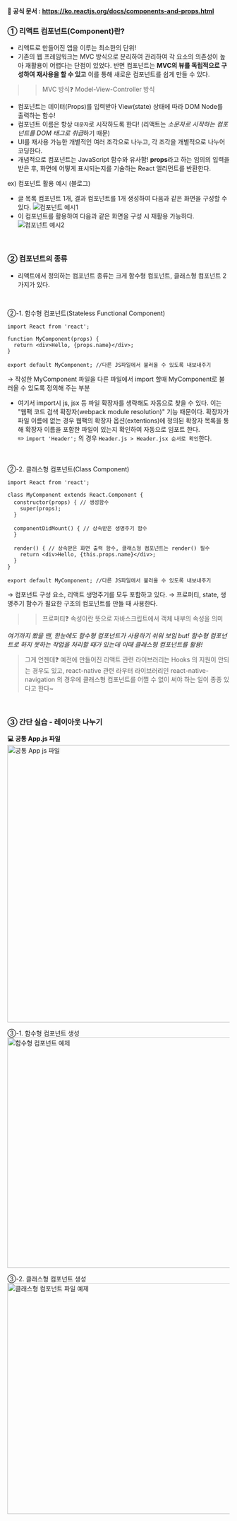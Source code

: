 **🌟 공식 문서 : https://ko.reactjs.org/docs/components-and-props.html**

### ① 리액트 컴포넌트(Component)란?
- 리액트로 만들어진 앱을 이루는 최소한의 단위!
- 기존의 웹 프레임워크는 MVC 방식으로 분리하여 관리하여 각 요소의 의존성이 높아 재활용이 어렵다는 단점이 있었다. 반면 컴포넌트는 **MVC의 뷰를 독립적으로 구성하여 재사용을 할 수 있고** 이를 통해 새로운 컴포넌트를 쉽게 만들 수 있다.
>> MVC 방식❓ Model-View-Controller 방식
- 컴포넌트는 데이터(Props)를 입력받아 View(state) 상태에 따라 DOM Node를 출력하는 함수!
- 컴포넌트 이름은 항상 `대문자`로 시작하도록 한다! (리액트는 *소문자로 시작하는 컴포넌트를 DOM 태그로 취급*하기 때문)
- UI를 재사용 가능한 개별적인 여러 조각으로 나누고, 각 조각을 개별적으로 나누어 코딩한다.
- 개념적으로 컴포넌트는 JavaScript 함수와 유사함! **props**라고 하는 임의의 입력을 받은 후, 화면에 어떻게 표시되는지를 기술하는 React 엘리먼트를 반환한다.

ex) 컴포넌트 활용 예시 (블로그)
- 글 목록 컴포넌트 1개, 결과 컴포넌트를 1개 생성하여 다음과 같은 화면을 구성할 수 있다. 
![컴포넌트 예시1](https://user-images.githubusercontent.com/68318945/164022509-af1d7fce-2c04-4f92-aa19-3659c10e473c.png)
- 이 컴포넌트를 활용하여 다음과 같은 화면을 구성 시 재활용 가능하다.
![컴포넌트 예시2](https://user-images.githubusercontent.com/68318945/164022527-3df2a9f1-67cb-4f7f-92fe-89cc7caecded.png)
<br>

### ② 컴포넌트의 종류
- 리액트에서 정의하는 컴포넌트 종류는 크게 함수형 컴포넌트, 클래스형 컴포넌트 2가지가 있다.
<br>

②-1. 함수형 컴포넌트(Stateless Functional Component)
```
import React from 'react'; 

function MyComponent(props) { 
  return <div>Hello, {props.name}</div>; 
} 

export default MyComponent; //다른 JS파일에서 불러올 수 있도록 내보내주기
```
→ 작성한 MyComponent 파일을 다른 파일에서 import 할때 MyComponent로 불러올 수 있도록 정의해 주는 부분
- 여기서 import시 js, jsx 등 파일 확장자를 생략해도 자동으로 찾을 수 있다. 이는 "웹팩 코드 검색 확장자(webpack module resolution)" 기능 때문이다. 확장자가 파일 이름에 없는 경우 웹팩의 확장자 옵션(extentions)에 정의된 확장자 목록을 통해 확장자 이름을 포함한 파일이 있는지 확인하여 자동으로 임포트 한다. <br>
✏️ `import 'Header';` 의 경우 `Header.js > Header.jsx 순서로 확인`한다.
<br>

②-2. 클래스형 컴포넌트(Class Component)
```
import React from 'react'; 

class MyComponent extends React.Component { 
  constructor(props) { // 생성함수 
    super(props); 
  } 
  
  componentDidMount() { // 상속받은 생명주기 함수 
  } 
  
  render() { // 상속받은 화면 출력 함수, 클래스형 컴포넌트는 render() 필수
    return <div>Hello, {this.props.name}</div>; 
  } 
} 

export default MyComponent; //다른 JS파일에서 불러올 수 있도록 내보내주기
```
→ 컴포넌트 구성 요소, 리액트 생명주기를 모두 포함하고 있다.
→ 프로퍼티, state, 생명주기 함수가 필요한 구조의 컴포넌트를 만들 때 사용한다.
>> 프로퍼티❓ 속성이란 뜻으로 자바스크립트에서 객체 내부의 속성을 의미

*여기까지 봤을 땐, 한눈에도 함수형 컴포넌트가 사용하기 쉬워 보임 but! 함수형 컴포넌트로 하지 못하는 작업을 처리할 때가 있는데 이때 클래스형 컴포넌트를 활용!*
> 그게 언젠데❓ 예전에 만들어진 리액트 관련 라이브러리는 Hooks 의 지원이 안되는 경우도 있고, react-native 관련 라우터 라이브러리인 react-native-navigation 의 경우에 클래스형 컴포넌트를 어쩔 수 없이 써야 하는 일이 종종 있다고 한다~
<br>

### ③ 간단 실습 - 레이아웃 나누기
**💻 공통 App.js 파일** <br>
<img width="628" alt="공통 App js 파일" src="https://user-images.githubusercontent.com/68318945/164038904-5d5cfae9-3eec-42b9-a570-2e6b21b35f7d.png"> 
<br>

③-1. 함수형 컴포넌트 생성 <br>
<img width="522" alt="함수형 컴포넌트 예제" src="https://user-images.githubusercontent.com/68318945/164039634-ce30d056-4010-48d7-b274-2fe028314b36.png">
<br>

③-2. 클래스형 컴포넌트 생성 <br>
<img width="523" alt="클래스형 컴포넌트 파일 예제" src="https://user-images.githubusercontent.com/68318945/164038928-9fae7056-3f5e-43de-9e8f-43e7bf8963d2.png">
